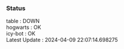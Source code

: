 ### Status


table : DOWN  
hogwarts : OK  
icy-bot : OK  
Latest Update : 2024-04-09 22:07:14.698275
